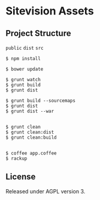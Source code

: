 # Sitevision Assets

## Project Structure
`public`
`dist`
`src`


    $ npm install

    $ bower update

    $ grunt watch
    $ grunt build
    $ grunt dist

    $ grunt build --sourcemaps
    $ grunt dist
    $ grunt dist --war


    $ grunt clean
    $ grunt clean:dist
    $ grunt clean:build


    $ coffee app.coffee
    $ rackup



## License
Released under AGPL version 3.
